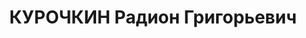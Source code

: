 ---
title: КУРОЧКИН Радион Григорьевич
description: 'б.технический директор заводов №№ 80, 55 и 12, "развалил работу везде",
  в 1935г. исключен из ВКП(б), восстановлен, в 1937г. вновь исключен

  Обв. по ст.54-8, 9, 11 УК УССР. Приговор: ВК ВС СССР, 28.11.1937 - ВМН'
---